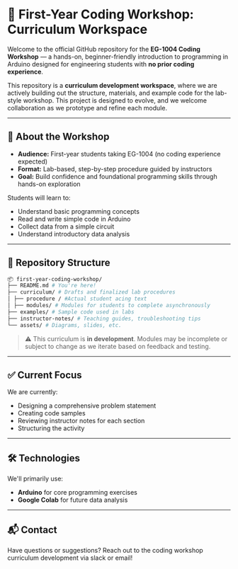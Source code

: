 # 🚀 First-Year Coding Workshop: Curriculum Workspace

Welcome to the official GitHub repository for the **EG-1004 Coding Workshop** — a hands-on, beginner-friendly introduction to programming in Arduino designed for engineering students with **no prior coding experience**.

This repository is a **curriculum development workspace**, where we are actively building out the structure, materials, and example code for the lab-style workshop. This project is designed to evolve, and we welcome collaboration as we prototype and refine each module.

---

## 🧠 About the Workshop

- **Audience:** First-year students taking EG-1004 (no coding experience expected)
- **Format:** Lab-based, step-by-step procedure guided by instructors
- **Goal:** Build confidence and foundational programming skills through hands-on exploration

Students will learn to:
- Understand basic programming concepts
- Read and write simple code in Arduino
- Collect data from a simple circuit
- Understand introductory data analysis

---

## 📁 Repository Structure
```bash
📦 first-year-coding-workshop/
├── README.md # You're here!
├── curriculum/ # Drafts and finalized lab procedures
│ ├── procedure / #Actual student acing text
│ ├── modules/ # Modules for students to complete asynchronously
├── examples/ # Sample code used in labs
├── instructor-notes/ # Teaching guides, troubleshooting tips
└── assets/ # Diagrams, slides, etc.
```

> ⚠️ This curriculum is **in development**. Modules may be incomplete or subject to change as we iterate based on feedback and testing.

---

## ✅ Current Focus

We are currently:
- Designing a comprehensive problem statement
- Creating code samples
- Reviewing instructor notes for each section
- Structuring the activity

---

## 🛠 Technologies

We'll primarily use:
- **Arduino** for core programming exercises
- **Google Colab** for future data analysis

---

## 📬 Contact

Have questions or suggestions? Reach out to the coding workshop curriculum development via slack or email!
